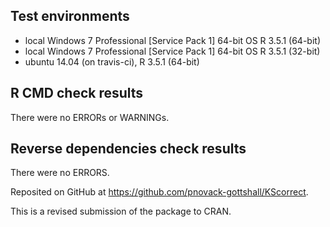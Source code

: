 ## Test environments
* local Windows 7 Professional [Service Pack 1] 64-bit OS R 3.5.1 (64-bit)
* local Windows 7 Professional [Service Pack 1] 64-bit OS R 3.5.1 (32-bit)
* ubuntu 14.04 (on travis-ci), R 3.5.1 (64-bit)

## R CMD check results
There were no ERRORs or WARNINGs.

## Reverse dependencies check results
There were no ERRORS.

Reposited on GitHub at https://github.com/pnovack-gottshall/KScorrect.

This is a revised submission of the package to CRAN.

